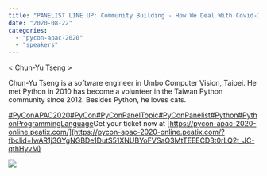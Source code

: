 ```yaml
---
title: "PANELIST LINE UP: Community Building - How We Deal With Covid-19 And Future Events."
date: "2020-08-22"
categories: 
  - "pycon-apac-2020"
  - "speakers"
---
```


< Chun-Yu Tseng >

Chun-Yu Tseng is a software engineer in Umbo Computer Vision, Taipei. He met Python in 2010 has become a volunteer in the Taiwan Python community since 2012. Besides Python, he loves cats.

[#PyConAPAC2020](https://www.facebook.com/hashtag/pyconapac2020?__eep__=6&__cft__[0]=AZXItoz5dbebuRPjDQIB48r6t2paJdtjaOmzY_ElI8mi1uoGmNB0q8PPDphsbFlGdGeRgSU6pZkDd3M2ZP6o1GBKRzZjNRyoXeVNKIL_bYU-e4dR6HGs5UfZdyP6YnrbEyl4McVFWeSdVvyTNIoiqlq1EUqa-CVXxy-YBcB12hC8aQ&__tn__=*NK-R)[#PyCon](https://www.facebook.com/hashtag/pycon?__eep__=6&__cft__[0]=AZXItoz5dbebuRPjDQIB48r6t2paJdtjaOmzY_ElI8mi1uoGmNB0q8PPDphsbFlGdGeRgSU6pZkDd3M2ZP6o1GBKRzZjNRyoXeVNKIL_bYU-e4dR6HGs5UfZdyP6YnrbEyl4McVFWeSdVvyTNIoiqlq1EUqa-CVXxy-YBcB12hC8aQ&__tn__=*NK-R)[#PyConPanelTopic](https://www.facebook.com/hashtag/pyconpaneltopic?__eep__=6&__cft__[0]=AZXItoz5dbebuRPjDQIB48r6t2paJdtjaOmzY_ElI8mi1uoGmNB0q8PPDphsbFlGdGeRgSU6pZkDd3M2ZP6o1GBKRzZjNRyoXeVNKIL_bYU-e4dR6HGs5UfZdyP6YnrbEyl4McVFWeSdVvyTNIoiqlq1EUqa-CVXxy-YBcB12hC8aQ&__tn__=*NK-R)[#PyConPanelist](https://www.facebook.com/hashtag/pyconpanelist?__eep__=6&__cft__[0]=AZXItoz5dbebuRPjDQIB48r6t2paJdtjaOmzY_ElI8mi1uoGmNB0q8PPDphsbFlGdGeRgSU6pZkDd3M2ZP6o1GBKRzZjNRyoXeVNKIL_bYU-e4dR6HGs5UfZdyP6YnrbEyl4McVFWeSdVvyTNIoiqlq1EUqa-CVXxy-YBcB12hC8aQ&__tn__=*NK-R)[#Python](https://www.facebook.com/hashtag/python?__eep__=6&__cft__[0]=AZXItoz5dbebuRPjDQIB48r6t2paJdtjaOmzY_ElI8mi1uoGmNB0q8PPDphsbFlGdGeRgSU6pZkDd3M2ZP6o1GBKRzZjNRyoXeVNKIL_bYU-e4dR6HGs5UfZdyP6YnrbEyl4McVFWeSdVvyTNIoiqlq1EUqa-CVXxy-YBcB12hC8aQ&__tn__=*NK-R)[#PythonProgrammingLanguage](https://www.facebook.com/hashtag/pythonprogramminglanguage?__eep__=6&__cft__[0]=AZXItoz5dbebuRPjDQIB48r6t2paJdtjaOmzY_ElI8mi1uoGmNB0q8PPDphsbFlGdGeRgSU6pZkDd3M2ZP6o1GBKRzZjNRyoXeVNKIL_bYU-e4dR6HGs5UfZdyP6YnrbEyl4McVFWeSdVvyTNIoiqlq1EUqa-CVXxy-YBcB12hC8aQ&__tn__=*NK-R)Get your ticket now at [https://pycon-apac-2020-online.peatix.com/](https://pycon-apac-2020-online.peatix.com/?fbclid=IwAR1j3GYgNGBDe1DutS51XNUBYoFVSaQ3MtTEEECD3t0rLQ2t_JC-qthHyvM)

![](https://pyconmy.files.wordpress.com/2020/08/118071316_616317942410541_6071746329371989589_o.jpg?w=1024)
